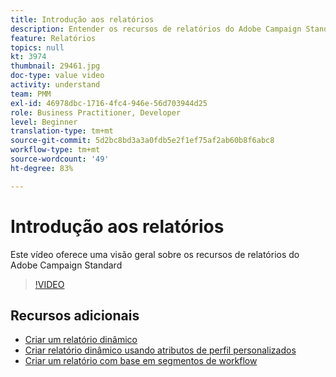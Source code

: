```yaml
---
title: Introdução aos relatórios
description: Entender os recursos de relatórios do Adobe Campaign Standard
feature: Relatórios
topics: null
kt: 3974
thumbnail: 29461.jpg
doc-type: value video
activity: understand
team: PMM
exl-id: 46978dbc-1716-4fc4-946e-56d703944d25
role: Business Practitioner, Developer
level: Beginner
translation-type: tm+mt
source-git-commit: 5d2bc8bd3a3a0fdb5e2f1ef75af2ab60b8f6abc8
workflow-type: tm+mt
source-wordcount: '49'
ht-degree: 83%

---
```


# Introdução aos relatórios

Este vídeo oferece uma visão geral sobre os recursos de relatórios do Adobe Campaign Standard

>[!VIDEO](https://video.tv.adobe.com/v/29461?quality=12)

## Recursos adicionais

* [Criar um relatório dinâmico](/help/reporting/creating-a-dynamic-report.md)
* [Criar relatório dinâmico usando atributos de perfil personalizados](/help/reporting/custom-profile-attributes-dynamic-reports.md)
* [Criar um relatório com base em segmentos de workflow](/help/reporting/report-on-workflow-segments.md)
